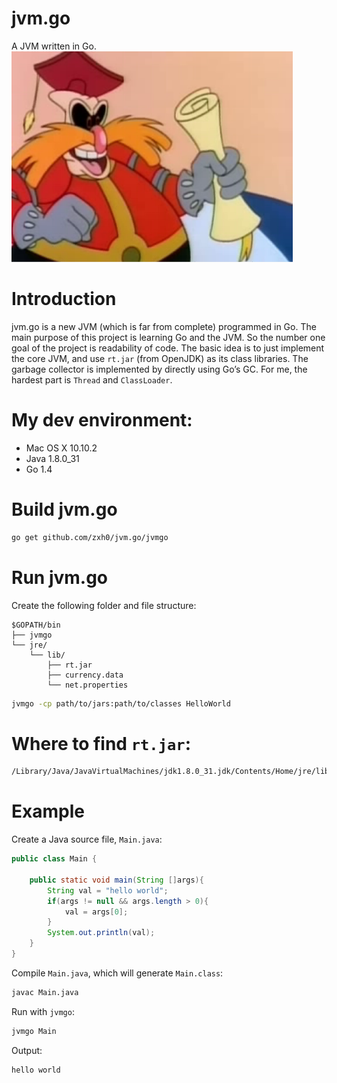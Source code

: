 # jvm.go
A JVM written in Go.
![jvm.go Logo](https://raw.githubusercontent.com/zxh0/jvm.go/master/jvmgo.png)

# Introduction
jvm.go is a new JVM (which is far from complete) programmed in Go. The main purpose of this project is learning Go and the JVM. So the number one goal of the project is readability of code. The basic idea is to just implement the core JVM, and use `rt.jar` (from OpenJDK) as its class libraries. The garbage collector is implemented by directly using Go’s GC. For me, the hardest part is `Thread` and `ClassLoader`.

# My dev environment:
  * Mac OS X 10.10.2
  * Java 1.8.0_31
  * Go 1.4

# Build jvm.go

```sh
go get github.com/zxh0/jvm.go/jvmgo
```

# Run jvm.go
Create the following folder and file structure:

```
$GOPATH/bin
├── jvmgo
└── jre/
    └── lib/
        ├── rt.jar
        ├── currency.data
        └── net.properties
```

```sh
jvmgo -cp path/to/jars:path/to/classes HelloWorld
```

# Where to find `rt.jar`:

```sh
/Library/Java/JavaVirtualMachines/jdk1.8.0_31.jdk/Contents/Home/jre/lib/rt.jar
```

# Example
Create a Java source file, `Main.java`:
```java
public class Main {

    public static void main(String []args){
        String val = "hello world";
        if(args != null && args.length > 0){
            val = args[0];
        }
        System.out.println(val);
    }
}
```

Compile `Main.java`, which will generate `Main.class`:
```sh
javac Main.java
``` 

Run with `jvmgo`:
```sh
jvmgo Main
```

Output:
```sh
hello world
```

